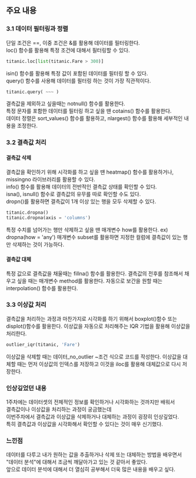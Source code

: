 ## 주요 내용
### 3.1 데이터 필터링과 정렬
단일 조건은 ==, 이중 조건은 &를 활용해 데이터를 필터링한다. <br>
loc() 함수를 활용해 특정 조건에 대해서 필터링할 수 있다.
```python
titanic.loc[list(titanic.Fare > 300)]
```
isin() 함수를 활용해 특정 값이 포함된 데이터를 필터링 할 수 있다. <br>
query() 함수를 사용해 데이터를 필터링 하는 것이 가장 직관적이다.
```python
titanic.query( ~~~ )
```
결측값을 제외하고 싶을때는 notnull() 함수를 활용한다. <br>
특정 문자를 포함한 데이터를 필터링 하고 싶을 땐 cotains() 함수를 활용한다. <br>
데이터 정렬은 sort_values() 함수를 활용하고, nlargest() 함수를 활용해 세부적인 내용을 조정한다.

### 3.2 결측값 처리
#### 결측값 삭제
결측값을 확인하기 위해 시각화를 하고 싶을 땐 heatmap() 함수를 활용하거나, missingno 라이브러리를 활용할 수 있다. <br>
info() 함수를 활용해 데이터의 전반적인 결측값 상태를 확인할 수 있다. <br>
isna(), isnull() 함수로 결측값의 유무를 따로 확인할 수도 있다. <br>
dropn()를 활용하면 결측값이 1개 이상 있는 행을 모두 삭제할 수 있다.
```python
titanic.dropna()
titanic.dropna(axis = 'columns')
```
특정 수치를 넘어가는 행만 삭제하고 싶을 땐 매개변수 how를 활용한다. ex) dropna(how = 'any')
매개변수 subset를 활용하면 지정한 컬럼에 결측값이 있는 행만 삭제하는 것이 가능하다.
#### 결측값 대체
특정 값으로 결측값을 채울때는 fillna() 함수를 활용한다.
결측값의 전후를 참조해서 채우고 싶을 때는 매개변수 method를 활용한다.
자동으로 보간을 원할 때는 interpolation() 함수를 활용한다.

### 3.3 이상값 처리
결측값을 처리하는 과정과 마찬가지로 시각화를 하기 위해서 boxplot()함수 또는 displot()함수를 활용한다.
이상값을 자동으로 처리해주는 IQR 기법을 활용해 이상값을 처리한다.
```python
outlier_iqr(titanic, 'Fare')
```
이상값을 삭제할 때는 데이터_no_outlier ~조건 식으로 코드를 작성한다.
이상값을 대체할 때는 먼저 이상값의 인덱스를 저장하고 이것을  iloc를 활용해 대체값으로 다시 저장한다.

### 인상깊었던 내용
1주차에는 데이터셋의 전체적인 정보를 확인하거나 시각화하는 것까지만 배워서<br>
결측값이나 이상값을 처리하는 과정이 궁금했는데 <br>
이번주차에서 결측값과 이상값을 삭제하거나 대체하는 과정이 굉장히 인상깊었다. <br>
특히 결측값과 이상값을 시각화해서 확인할 수 있다는 것이 매우 신기했다.

### 느낀점
데이터를 다루고 내가 원하는 값을 추출하거나 삭제 또는 대체하는 방법을 배우면서 <br>
"데이터 분석"에 대해서 조금씩 깨달아가고 있는 것 같아서 좋았다. <br>
앞으로 데이터 분석에 대해서 더 열심히 공부해서 더욱 많은 내용을 배우고 싶다.
###
